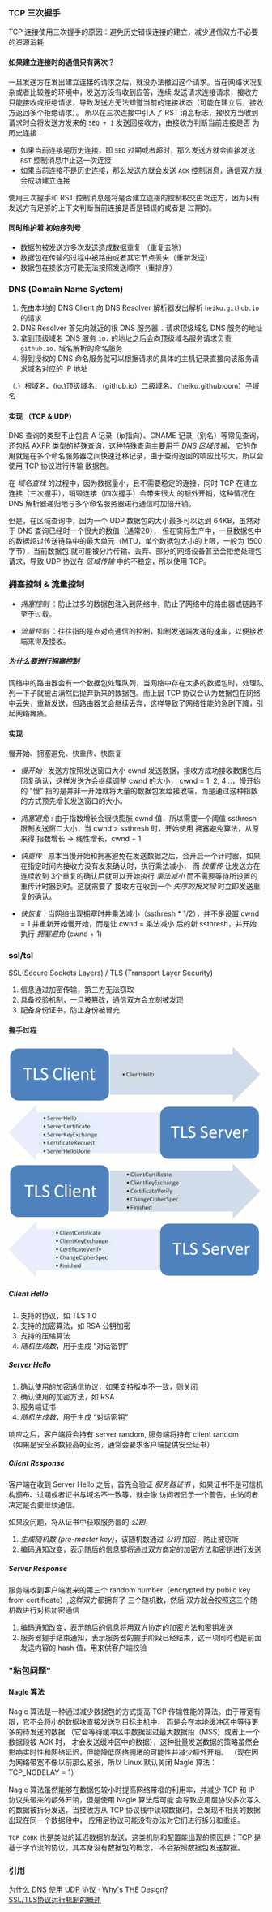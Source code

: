 

### TCP 三次握手

TCP 连接使用三次握手的原因：避免历史错误连接的建立，减少通信双方不必要的资源消耗

#### 如果建立连接时的通信只有两次？  

一旦发送方在发出建立连接的请求之后，就没办法撤回这个请求。当在网络状况复杂或者比较差的环境中，发送方没有收到应答，连续
发送请求连接请求，接收方只能接收或拒绝请求，导致发送方无法知道当前的连接状态（可能在建立后，接收方返回多个拒绝请求）。
所以在三次连接中引入了 RST 消息标志，接收方当收到请求时会将发送方发来的 `SEQ + 1` 发送回接收方，由接收方判断当前连接是否
为历史连接：

* 如果当前连接是历史连接，即 `SEQ` 过期或者超时，那么发送方就会直接发送 `RST` 控制消息中止这一次连接
* 如果当前连接不是历史连接，那么发送方就会发送 `ACK` 控制消息，通信双方就会成功建立连接

使用三次握手和 RST 控制消息是将是否建立连接的控制权交由发送方，因为只有发送方有足够的上下文判断当前连接是否是错误的或者是
过期的。

#### 同时维护着 初始序列号

* 数据包被发送方多次发送造成数据重复 （重复去除）
* 数据包在传输的过程中被路由或者其它节点丢失（重新发送）
* 数据包在接收方可能无法按照发送顺序（重排序）

### DNS (Domain Name System)

1. 先由本地的 DNS Client 向 DNS Resolver 解析器发出解析 `heiku.github.io` 的请求
2. DNS Resolver 首先向就近的根 DNS 服务器 `.` 请求顶级域名 DNS 服务的地址
3. 拿到顶级域名 DNS 服务 `io.` 的地址之后会向顶级域名服务请求负责 `github.io.` 域名解析的命名服务
4. 得到授权的 DNS 命名服务就可以根据请求的具体的主机记录直接向该服务请求域名对应的 IP 地址

（.）根域名、(io.)顶级域名、（github.io）二级域名、（heiku.github.com）子域名

#### 实现 （TCP & UDP）

DNS 查询的类型不止包含 A 记录（ip指向）、CNAME 记录（别名）等常见查询，还包括 AXFR 类型的特殊查询，这种特殊查询主要用于
 _DNS 区域传输_， 它的作用就是在多个命名服务器之间快速迁移记录，由于查询返回的响应比较大，所以会使用 TCP 协议进行传输
数据包。
 
在 _域名查找_ 的过程中，因为数据量小，且不需要稳定的连接，同时 TCP 在建立连接（三次握手），销毁连接（四次握手）会带来很大
的额外开销，这种情况在 DNS 解析器递归地与多个命名服务器进行通信时加倍开销。

但是，在区域查询中，因为一个 UDP 数据包的大小最多可以达到 64KB，虽然对于 DNS 查询已经时一个很大的数值（通常20），
但在实际生产中，一旦数据包中的数据超过传送链路中的最大单元（MTU，单个数据包大小的上限，一般为 1500 字节），当前数据包
就可能被分片传输、丢弃、部分的网络设备甚至会拒绝处理包请求，导致 UDP 协议在 _区域传输_ 中的不稳定，所以使用 TCP。


### 拥塞控制 & 流量控制

* _拥塞控制_ ：防止过多的数据包注入到网络中，防止了网络中的路由器或链路不至于过载。

* _流量控制_ ：往往指的是点对点通信的控制，抑制发送端发送的速率，以便接收端来得及接收。 

##### 为什么要进行拥塞控制

网络中的路由器会有一个数据包处理队列，当网络中存在太多的数据包时，处理队列一下子就被占满然后抛弃新来的数据包。而上层 TCP
 协议会认为数据包在网络中丢失，重新发送，但路由器又会继续丢弃，这样导致了网络性能的急剧下降，引起网络瘫痪。

#### 实现

慢开始、拥塞避免、快重传、快恢复

* _慢开始_ : 发送方按照发送窗口大小 cwnd 发送数据，接收方成功接收数据包后回复确认，这样发送方会继续调整 cwnd 的大小，
cwnd = 1, 2, 4 ..，慢开始的 "慢" 指的是并非一开始就将大量的数据包发给接收端，而是通过这种指数的方式预先增长发送窗口的大小。

* _拥塞避免_ : 由于指数增长会很快膨胀 cwnd 值，所以需要一个阈值 ssthresh 限制发送窗口大小，当 cwnd > ssthresh 时，开始使用
拥塞避免算法，从原来得 指数增长 -> 线性增长，cwnd + 1 

* _快重传_ : 原本当慢开始和拥塞避免在发送数据之后，会开启一个计时器，如果在指定时间内接收方没有发来确认时，执行乘法减小，
而 _快重传_ 让发送方在连续收到 3个重复的确认后就可以开始执行 _乘法减小_ 而不需要等待所设置的重传计时器到时。这就需要了
接收方在收到一个 _失序的报文段_ 时立即发送重复的确认。

* _快恢复_ : 当网络出现拥塞时并乘法减小（ssthresh * 1/2），并不是设置 cwnd = 1 并重新开始慢开始，而是让 cwnd = 乘法减小
后的新 ssthresh，并开始执行 _拥塞避免_ (cwnd + 1)


### ssl/tsl

SSL(Secure Sockets Layers) / TLS (Transport Layer Security)

1. 信息通过加密传输，第三方无法窃取
2. 具备校验机制，一旦被篡改，通信双方会立刻被发现
3. 配备身份证书，防止身份被冒充

#### 握手过程

![](/img/ssl-tsl.png)

##### Client Hello

1. 支持的协议，如 TLS 1.0
2. 支持的加密算法，如 RSA 公钥加密
3. 支持的压缩算法
4. _随机生成数_，用于生成 “对话密钥”

##### Server Hello

1. 确认使用的加密通信协议，如果支持版本不一致，则关闭
2. 确认使用的加密方法，如 RSA
3. 服务端证书
4. _随机生成数_，用于生成 “对话密钥”

响应之后，客户端将会持有 server random, 服务端将持有 client random  
（如果是安全系数较高的业务，通常会要求客户端提供安全证书）

##### Client Response

客户端在收到 Server Hello 之后，首先会验证 _服务器证书_ ，如果证书不是可信机构颁布、过期或者证书与域名不一致等，就会像
访问者显示一个警告，由访问者决定是否要继续通信。

如果没问题，将从证书中获取服务器的 _公钥_，
1. _生成随机数 (pre-master key)_，该随机数通过 _公钥_ 加密，防止被窃听
2. 编码通知改变，表示随后的信息都将通过双方商定的加密方法和密钥进行发送

##### Server Response

服务端收到客户端发来的第三个 random number（encrypted by public key from certificate）,这样双方都拥有了 三个随机数，然后
双方就会按照这三个随机数进行对称加密通信

1. 编码通知改变，表示随后的信息将用双方协定的加密方法和密钥发送
2. 服务器握手结束通知，表示服务器的握手阶段已经结束，这一项同时也是前面发送内容的 hash 值，用来供客户端校验


### "粘包问题"

#### Nagle 算法

Nagle 算法是一种通过减少数据包的方式提高 TCP 传输性能的算法。由于带宽有限，它不会将小的数据块直接发送到目标主机中，
而是会在本地缓冲区中等待更多的待发送的数据 （它会等待缓冲区中数据超过最大数据段（MSS）或者上一个数据段被 ACK 时，
才会发送缓冲区中的数据），这种批量发送数据的策略虽然会影响实时性和网络延迟，但能降低网络拥堵的可能性并减少额外开销。
（现在因为网络带宽不像以前那么紧张，所以 Linux 默认关闭 Nagle 算法：TCP_NODELAY = 1）

Nagle 算法虽然能够在数据包较小时提高网络带框的利用率，并减少 TCP 和 IP 协议头带来的额外开销，但是使用 Nagle 算法后可能
会导致应用层协议多次写入的数据被拆分发送，当接收方从 TCP 协议栈中读取数据时，会发现不相关的数据出现在同一个数据段中，
应用层协议可能没有办法对它们进行拆分和重组。

`TCP_CORK` 也是类似的延迟数据的发送，这类机制和配置能出现的原因是：TCP 是基于字节流的协议，其本身没有数据包的概念，
不会按照数据包发送数据。






### 引用

[为什么 DNS 使用 UDP 协议 · Why's THE Design?](https://draveness.me/whys-the-design-dns-udp-tcp)  
[SSL/TLS协议运行机制的概述](https://www.ruanyifeng.com/blog/2014/02/ssl_tls.html)  